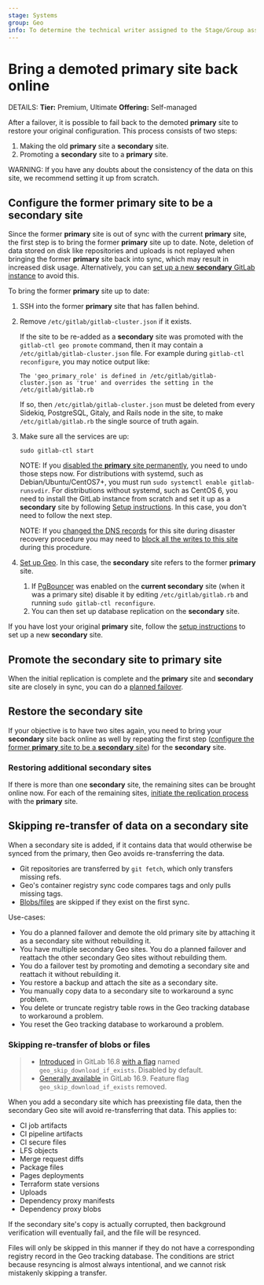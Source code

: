 ```yaml
---
stage: Systems
group: Geo
info: To determine the technical writer assigned to the Stage/Group associated with this page, see https://handbook.gitlab.com/handbook/product/ux/technical-writing/#assignments
---
```


# Bring a demoted primary site back online

DETAILS:
**Tier:** Premium, Ultimate
**Offering:** Self-managed

After a failover, it is possible to fail back to the demoted **primary** site to
restore your original configuration. This process consists of two steps:

1. Making the old **primary** site a **secondary** site.
1. Promoting a **secondary** site to a **primary** site.

WARNING:
If you have any doubts about the consistency of the data on this site, we recommend setting it up from scratch.

## Configure the former **primary** site to be a **secondary** site

Since the former **primary** site is out of sync with the current **primary** site, the first step is to bring the former **primary** site up to date. Note, deletion of data stored on disk like
repositories and uploads is not replayed when bringing the former **primary** site back
into sync, which may result in increased disk usage.
Alternatively, you can [set up a new **secondary** GitLab instance](../setup/index.md) to avoid this.

To bring the former **primary** site up to date:

1. SSH into the former **primary** site that has fallen behind.
1. Remove `/etc/gitlab/gitlab-cluster.json` if it exists.

   If the site to be re-added as a **secondary** site was promoted with the `gitlab-ctl geo promote` command, then it may contain a `/etc/gitlab/gitlab-cluster.json` file. For example during `gitlab-ctl reconfigure`, you may notice output like:

   ```plaintext
   The 'geo_primary_role' is defined in /etc/gitlab/gitlab-cluster.json as 'true' and overrides the setting in the /etc/gitlab/gitlab.rb
   ```

   If so, then `/etc/gitlab/gitlab-cluster.json` must be deleted from every Sidekiq, PostgreSQL, Gitaly, and Rails node in the site, to make `/etc/gitlab/gitlab.rb` the single source of truth again.

1. Make sure all the services are up:

   ```shell
   sudo gitlab-ctl start
   ```

   NOTE:
   If you [disabled the **primary** site permanently](index.md#step-2-permanently-disable-the-primary-site),
   you need to undo those steps now. For distributions with systemd, such as Debian/Ubuntu/CentOS7+, you must run
   `sudo systemctl enable gitlab-runsvdir`. For distributions without systemd, such as CentOS 6, you need to install
   the GitLab instance from scratch and set it up as a **secondary** site by
   following [Setup instructions](../setup/index.md). In this case, you don't need to follow the next step.

   NOTE:
   If you [changed the DNS records](index.md#step-4-optional-updating-the-primary-domain-dns-record)
   for this site during disaster recovery procedure you may need to
   [block all the writes to this site](planned_failover.md#prevent-updates-to-the-primary-site)
   during this procedure.

1. [Set up Geo](../setup/index.md). In this case, the **secondary** site
   refers to the former **primary** site.
   1. If [PgBouncer](../../postgresql/pgbouncer.md) was enabled on the **current secondary** site
      (when it was a primary site) disable it by editing `/etc/gitlab/gitlab.rb`
      and running `sudo gitlab-ctl reconfigure`.
   1. You can then set up database replication on the **secondary** site.

If you have lost your original **primary** site, follow the
[setup instructions](../setup/index.md) to set up a new **secondary** site.

## Promote the **secondary** site to **primary** site

When the initial replication is complete and the **primary** site and **secondary** site are
closely in sync, you can do a [planned failover](planned_failover.md).

## Restore the **secondary** site

If your objective is to have two sites again, you need to bring your **secondary**
site back online as well by repeating the first step
([configure the former **primary** site to be a **secondary** site](#configure-the-former-primary-site-to-be-a-secondary-site))
for the **secondary** site.

### Restoring additional **secondary** sites

If there is more than one **secondary** site, the remaining sites can be brought online now. For each of the remaining sites, [initiate the replication process](../setup/database.md#step-3-initiate-the-replication-process) with the **primary** site.

## Skipping re-transfer of data on a **secondary** site

When a secondary site is added, if it contains data that would otherwise be synced from the primary, then Geo avoids re-transferring the data.

- Git repositories are transferred by `git fetch`, which only transfers missing refs.
- Geo's container registry sync code compares tags and only pulls missing tags.
- [Blobs/files](#skipping-re-transfer-of-blobs-or-files) are skipped if they exist on the first sync.

Use-cases:

- You do a planned failover and demote the old primary site by attaching it as a secondary site without rebuilding it.
- You have multiple secondary Geo sites. You do a planned failover and reattach the other secondary Geo sites without rebuilding them.
- You do a failover test by promoting and demoting a secondary site and reattach it without rebuilding it.
- You restore a backup and attach the site as a secondary site.
- You manually copy data to a secondary site to workaround a sync problem.
- You delete or truncate registry table rows in the Geo tracking database to workaround a problem.
- You reset the Geo tracking database to workaround a problem.

### Skipping re-transfer of blobs or files

> - [Introduced](https://gitlab.com/gitlab-org/gitlab/-/issues/352530) in GitLab 16.8 [with a flag](../../feature_flags.md) named `geo_skip_download_if_exists`. Disabled by default.
> - [Generally available](https://gitlab.com/gitlab-org/gitlab/-/issues/435788) in GitLab 16.9. Feature flag `geo_skip_download_if_exists` removed.

When you add a secondary site which has preexisting file data, then the secondary Geo site will avoid re-transferring that data. This applies to:

- CI job artifacts
- CI pipeline artifacts
- CI secure files
- LFS objects
- Merge request diffs
- Package files
- Pages deployments
- Terraform state versions
- Uploads
- Dependency proxy manifests
- Dependency proxy blobs

If the secondary site's copy is actually corrupted, then background verification will eventually fail, and the file will be resynced.

Files will only be skipped in this manner if they do not have a corresponding registry record in the Geo tracking database. The conditions are strict because resyncing is almost always intentional, and we cannot risk mistakenly skipping a transfer.

